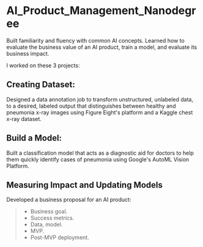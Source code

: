# AI_Product_Management_Nanodegree
Built familiarity and fluency with common AI concepts. Learned how to evaluate the business value of an AI product, train a model, and evaluate its business impact.

I worked on these 3 projects:

## Creating Dataset:

Designed a data annotation job to transform unstructured, unlabeled data, to a desired, labeled output that distinguishes between healthy and pneumonia x-ray images using Figure Eight's platform and a Kaggle chest x-ray dataset.

## Build a Model:
Built a classification model that acts as a diagnostic aid for doctors to help them quickly identify cases of pneumonia using Google's AutoML Vision Platform.

## Measuring Impact and Updating Models

Developed a business proposal for an AI product:
>- Business goal.
>- Success metrics.
>- Data, model.
>- MVP.
>- Post-MVP deployment.
